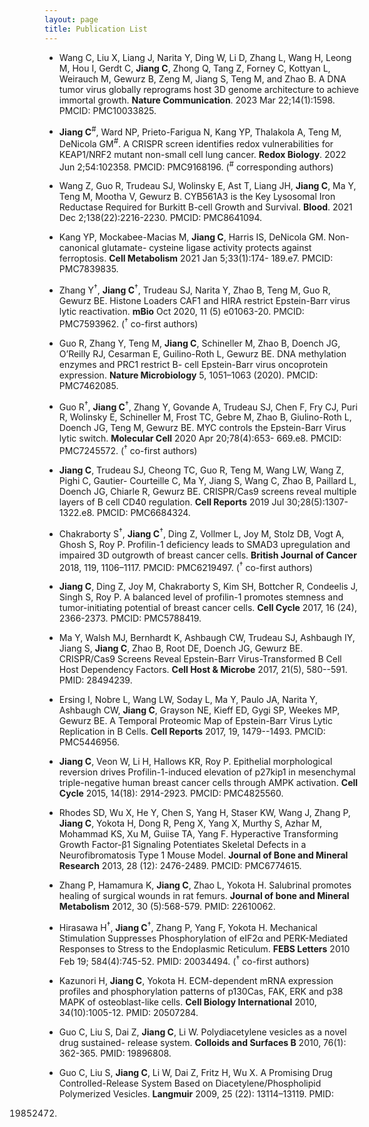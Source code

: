 ```yaml
---
layout: page
title: Publication List
---
```


- Wang C, Liu X, Liang J, Narita Y, Ding W, Li D, Zhang L, Wang H, Leong
M, Hou I, Gerdt C, **Jiang C**, Zhong Q, Tang Z, Forney C, Kottyan L,
Weirauch M, Gewurz B, Zeng M, Jiang S, Teng M, and Zhao B. A DNA tumor
virus globally reprograms host 3D genome architecture to achieve
immortal growth. **Nature Communication**. 2023 Mar 22;14(1):1598. PMCID: PMC10033825.

- **Jiang C**<sup>#</sup>, Ward NP, Prieto-Farigua N, Kang YP, Thalakola A, Teng M,
DeNicola GM<sup>#</sup>. A CRISPR screen identifies redox vulnerabilities for
KEAP1/NRF2 mutant non-small cell lung cancer. **Redox Biology**. 2022 Jun
2;54:102358. PMCID: PMC9168196. (<sup>#</sup> corresponding authors)

- Wang Z, Guo R, Trudeau SJ, Wolinsky E, Ast T, Liang JH, **Jiang C**, Ma Y,
Teng M, Mootha V, Gewurz B. CYB561A3 is the Key Lysosomal Iron
Reductase Required for Burkitt B-cell Growth and
Survival. **Blood**. 2021 Dec 2;138(22):2216-2230. PMCID: PMC8641094.

- Kang YP, Mockabee-Macias M, **Jiang C**, Harris IS, DeNicola
GM. Non-canonical glutamate- cysteine ligase activity protects against
ferroptosis. **Cell Metabolism** 2021 Jan 5;33(1):174- 189.e7. PMCID:
PMC7839835.

- Zhang Y<sup>†</sup>, **Jiang C**<sup>†</sup>, Trudeau SJ, Narita Y, Zhao B, Teng M, Guo R,
Gewurz BE. Histone Loaders CAF1 and HIRA restrict Epstein-Barr virus
lytic reactivation. **mBio** Oct 2020, 11 (5) e01063-20. PMCID:
PMC7593962. (<sup>†</sup> co-first authors)

- Guo R, Zhang Y, Teng M, **Jiang C**, Schineller M, Zhao B, Doench JG,
O’Reilly RJ, Cesarman E, Guilino-Roth L, Gewurz BE. DNA methylation
enzymes and PRC1 restrict B- cell Epstein-Barr virus oncoprotein
expression. **Nature Microbiology** 5, 1051–1063 (2020). PMCID: PMC7462085.

- Guo R<sup>†</sup>, **Jiang C**<sup>†</sup>, Zhang Y, Govande A,
Trudeau SJ, Chen F, Fry CJ, Puri R, Wolinsky E, Schineller M, Frost
TC, Gebre M, Zhao B, Giulino-Roth L, Doench JG, Teng M, Gewurz BE. MYC
controls the Epstein-Barr Virus lytic switch. **Molecular Cell** 2020 Apr
20;78(4):653- 669.e8. PMCID: PMC7245572. (<sup>†</sup> co-first authors)

- **Jiang C**, Trudeau SJ, Cheong TC, Guo R, Teng M, Wang LW, Wang Z, Pighi
C, Gautier- Courteille C, Ma Y, Jiang S, Wang C, Zhao B, Paillard L,
Doench JG, Chiarle R, Gewurz BE. CRISPR/Cas9 screens reveal multiple
layers of B cell CD40 regulation. **Cell Reports** 2019 Jul
30;28(5):1307-1322.e8. PMCID: PMC6684324.

- Chakraborty S<sup>†</sup>, **Jiang C**<sup>†</sup>, Ding Z, Vollmer L, Joy M, Stolz DB, Vogt A,
Ghosh S, Roy P. Profilin-1 deficiency leads to SMAD3 upregulation and
impaired 3D outgrowth of breast cancer cells. **British Journal of
Cancer** 2018, 119, 1106–1117. PMCID: PMC6219497. (<sup>†</sup> co-first authors)

- **Jiang C**, Ding Z, Joy M, Chakraborty S, Kim SH, Bottcher R, Condeelis
J, Singh S, Roy P. A balanced level of profilin-1 promotes stemness
and tumor-initiating potential of breast cancer cells. **Cell Cycle**
2017, 16 (24), 2366-2373. PMCID: PMC5788419.
 
- Ma Y, Walsh MJ, Bernhardt K, Ashbaugh CW, Trudeau SJ, Ashbaugh IY,
Jiang S, **Jiang C**, Zhao B, Root DE, Doench JG, Gewurz BE. CRISPR/Cas9
Screens Reveal Epstein-Barr Virus-Transformed B Cell Host Dependency
Factors. **Cell Host & Microbe** 2017, 21(5), 580--591. PMID: 28494239.
 
- Ersing I, Nobre L, Wang LW, Soday L, Ma Y, Paulo JA, Narita Y,
Ashbaugh CW, **Jiang C**, Grayson NE, Kieff ED, Gygi SP, Weekes MP,
Gewurz BE. A Temporal Proteomic Map of Epstein-Barr Virus Lytic
Replication in B Cells. **Cell Reports** 2017, 19, 1479--1493. PMCID:
PMC5446956.
 
-  **Jiang C**, Veon W, Li H, Hallows KR, Roy P. Epithelial
morphological reversion drives Profilin-1-induced elevation of
p27kip1 in mesenchymal triple-negative human breast cancer cells
through AMPK activation. **Cell Cycle** 2015, 14(18): 2914-2923. PMCID:
PMC4825560.
 
-  Rhodes SD, Wu X, He Y, Chen S, Yang H, Staser KW, Wang J, Zhang P,
**Jiang C**, Yokota H, Dong R, Peng X, Yang X, Murthy S, Azhar M,
Mohammad KS, Xu M, Guiise TA, Yang F. Hyperactive Transforming Growth
Factor-β1 Signaling Potentiates Skeletal Defects in a
Neurofibromatosis Type 1 Mouse Model. **Journal of Bone and Mineral
Research** 2013, 28 (12): 2476-2489. PMCID: PMC6774615.
 
- Zhang P, Hamamura K, **Jiang C**, Zhao L, Yokota H. Salubrinal promotes
healing of surgical wounds in rat femurs. **Journal of bone and Mineral
Metabolism** 2012, 30 (5):568-579. PMID: 22610062.
 
- Hirasawa H<sup>†</sup>, **Jiang C**<sup>†</sup>, Zhang P, Yang F, Yokota H. Mechanical
Stimulation Suppresses Phosphorylation of eIF2α and PERK-Mediated
Responses to Stress to the Endoplasmic Reticulum. **FEBS Letters** 2010
Feb 19; 584(4):745-52. PMID: 20034494. (<sup>†</sup> co-first authors)
 
- Kazunori H, **Jiang C**, Yokota H. ECM-dependent mRNA expression profiles
and phosphorylation patterns of p130Cas, FAK, ERK and p38 MAPK of
osteoblast-like cells. **Cell Biology International** 2010,
34(10):1005-12. PMID: 20507284.
 
-  Guo C, Liu S, Dai Z, **Jiang C**, Li W. Polydiacetylene vesicles as a
novel drug sustained- release system. **Colloids and Surfaces B** 2010,
76(1): 362-365. PMID: 19896808.
 
- Guo C, Liu S, **Jiang C**, Li W, Dai Z, Fritz H, Wu X. A Promising Drug
Controlled-Release System Based on Diacetylene/Phospholipid
Polymerized Vesicles. **Langmuir** 2009, 25 (22): 13114–13119. PMID:
19852472.
 

